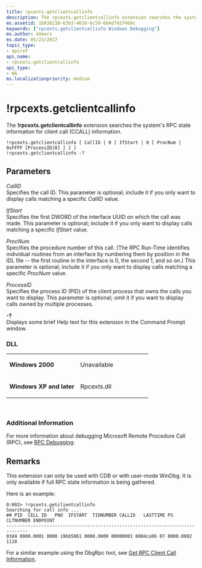 ```yaml
---
title: rpcexts.getclientcallinfo
description: The rpcexts.getclientcallinfo extension searches the system's RPC state information for client call (CCALL) information.
ms.assetid: 1b838238-63b3-4618-bc59-6b4d74274b9c
keywords: ["rpcexts.getclientcallinfo Windows Debugging"]
ms.author: domars
ms.date: 05/23/2017
topic_type:
- apiref
api_name:
- rpcexts.getclientcallinfo
api_type:
- NA
ms.localizationpriority: medium
---
```


# !rpcexts.getclientcallinfo


The **!rpcexts.getclientcallinfo** extension searches the system's RPC state information for client call (CCALL) information.

```dbgcmd
!rpcexts.getclientcallinfo [ CallID | 0 [ IfStart | 0 [ ProcNum | 0xFFFF [ProcessID|0] ] ] ] 
!rpcexts.getclientcallinfo -? 
```

## <span id="ddk__rpcexts_getclientcallinfo_dbg"></span><span id="DDK__RPCEXTS_GETCLIENTCALLINFO_DBG"></span>Parameters


<span id="_______CallID______"></span><span id="_______callid______"></span><span id="_______CALLID______"></span> *CallID*   
Specifies the call ID. This parameter is optional; include it if you only want to display calls matching a specific *CallID* value.

<span id="_______IfStart______"></span><span id="_______ifstart______"></span><span id="_______IFSTART______"></span> *IfStart*   
Specifies the first DWORD of the interface UUID on which the call was made. This parameter is optional; include it if you only want to display calls matching a specific *IfStart* value.

<span id="_______ProcNum______"></span><span id="_______procnum______"></span><span id="_______PROCNUM______"></span> *ProcNum*   
Specifies the procedure number of this call. (The RPC Run-Time identifies individual routines from an interface by numbering them by position in the IDL file -- the first routine in the interface is 0, the second 1, and so on.) This parameter is optional; include it if you only want to display calls matching a specific *ProcNum* value.

<span id="_______ProcessID______"></span><span id="_______processid______"></span><span id="_______PROCESSID______"></span> *ProcessID*   
Specifies the process ID (PID) of the client process that owns the calls you want to display. This parameter is optional; omit it if you want to display calls owned by multiple processes.

<span id="_______-_______"></span> **-?**   
Displays some brief Help text for this extension in the Command Prompt window.

### <span id="DLL"></span><span id="dll"></span>DLL

<table>
<colgroup>
<col width="50%" />
<col width="50%" />
</colgroup>
<tbody>
<tr class="odd">
<td align="left"><p><strong>Windows 2000</strong></p></td>
<td align="left"><p>Unavailable</p></td>
</tr>
<tr class="even">
<td align="left"><p><strong>Windows XP and later</strong></p></td>
<td align="left"><p>Rpcexts.dll</p></td>
</tr>
</tbody>
</table>

 

### <span id="Additional_Information"></span><span id="additional_information"></span><span id="ADDITIONAL_INFORMATION"></span>Additional Information

For more information about debugging Microsoft Remote Procedure Call (RPC), see [RPC Debugging](rpc-debugging.md).

Remarks
-------

This extension can only be used with CDB or with user-mode WinDbg. It is only available if full RPC state information is being gathered.

Here is an example:

```dbgcmd
0:002> !rpcexts.getclientcallinfo
Searching for call info ...
## PID  CELL ID   PNO  IFSTART  TIDNUMBER CALLID   LASTTIME PS CLTNUMBER ENDPOINT
------------------------------------------------------------------------------
03d4 0000.0001 0000 19bb5061 0000.0000 00000001 0004ca9b 07 0000.0002 1118
```

For a similar example using the DbgRpc tool, see [Get RPC Client Call Information](get-rpc-client-call-information.md).

 

 





